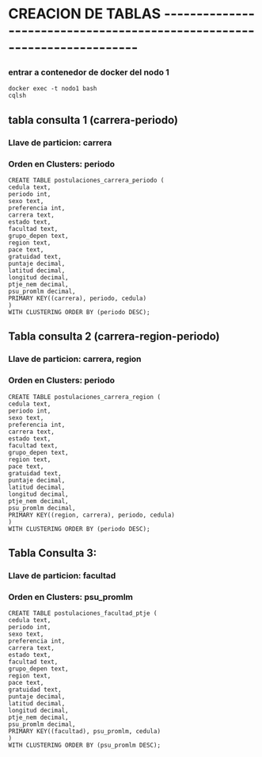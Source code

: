 # CREACION DE TABLAS ------------------------------------------------------------------------

### entrar a contenedor de docker del nodo 1
    docker exec -t nodo1 bash
    cqlsh

## tabla consulta 1 (carrera-periodo)
### Llave de particion: carrera
### Orden en Clusters: periodo
    CREATE TABLE postulaciones_carrera_periodo (
    cedula text,
    periodo int,
    sexo text,
    preferencia int,
    carrera text,
    estado text,
    facultad text,
    grupo_depen text,
    region text,
    pace text,
    gratuidad text,
    puntaje decimal,
    latitud decimal,
    longitud decimal,
    ptje_nem decimal,
    psu_promlm decimal,
    PRIMARY KEY((carrera), periodo, cedula)
    )
    WITH CLUSTERING ORDER BY (periodo DESC);

## Tabla consulta 2 (carrera-region-periodo)
### Llave de particion: carrera, region
### Orden en Clusters: periodo
    CREATE TABLE postulaciones_carrera_region (
    cedula text,
    periodo int,
    sexo text,
    preferencia int,
    carrera text,
    estado text,
    facultad text,
    grupo_depen text,
    region text,
    pace text,
    gratuidad text,
    puntaje decimal,
    latitud decimal,
    longitud decimal,
    ptje_nem decimal,
    psu_promlm decimal,
    PRIMARY KEY((region, carrera), periodo, cedula)
    )
    WITH CLUSTERING ORDER BY (periodo DESC);

## Tabla Consulta 3:
### Llave de particion: facultad
### Orden en Clusters: psu_promlm
    CREATE TABLE postulaciones_facultad_ptje (
    cedula text,
    periodo int,
    sexo text,
    preferencia int,
    carrera text,
    estado text,
    facultad text,
    grupo_depen text,
    region text,
    pace text,
    gratuidad text,
    puntaje decimal,
    latitud decimal,
    longitud decimal,
    ptje_nem decimal,
    psu_promlm decimal,
    PRIMARY KEY((facultad), psu_promlm, cedula)
    )
    WITH CLUSTERING ORDER BY (psu_promlm DESC);
